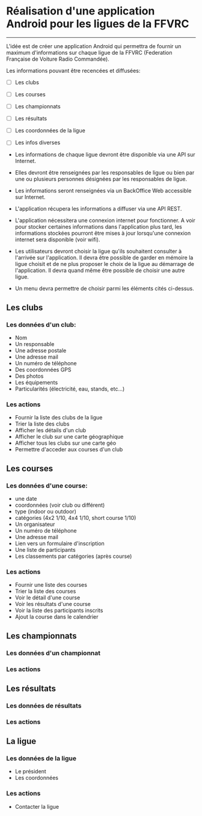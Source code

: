 # Réalisation d'une application Android pour les ligues de la FFVRC
----

L'idée est de créer une application Android qui permettra de fournir un maximum
d'informations sur chaque ligue de la FFVRC (Federation Française de Voiture Radio Commandée).

Les informations pouvant être recencées et diffusées:
- [ ] Les clubs
- [ ] Les courses
- [ ] Les championnats
- [ ] Les résultats
- [ ] Les coordonnées de la ligue
- [ ] Les infos diverses


+ Les informations de chaque ligue devront être disponible via une API sur Internet.
+ Elles devront être renseignées par les responsables de ligue ou bien par une ou plusieurs
personnes désignées par les responsables de ligue.
+ Les informations seront renseignées via un BackOffice Web accessible sur Internet.

+ L'application récupera les informations a diffuser via une API REST.
+ L'application nécessitera une connexion internet pour fonctionner. A voir pour stocker
certaines informations dans l'application plus tard, les informations stockées pourront 
être mises à jour lorsqu'une connexion internet sera disponible (voir wifi).

+ Les utilisateurs devront choisir la ligue qu'ils souhaitent consulter à l'arrivée sur 
l'application. Il devra être possible de garder en mémoire la ligue choisit et de ne plus
proposer le choix de la ligue au démarrage de l'application. Il devra quand même être possible
de choisir une autre ligue.
+ Un menu devra permettre de choisir parmi les éléments cités ci-dessus.

## Les clubs

### Les données d'un club:
* Nom
* Un responsable
* Une adresse postale
* Une adresse mail
* Un numéro de téléphone
* Des coordonnées GPS
* Des photos
* Les équipements
* Particularités (électricité, eau, stands, etc...)

### Les actions
* Fournir la liste des clubs de la ligue
* Trier la liste des clubs
* Afficher les détails d'un club
* Afficher le club sur une carte géographique
* Afficher tous les clubs sur une carte géo
* Permettre d'acceder aux courses d'un club

## Les courses

### Les données d'une course:
* une date
* coordonnées (voir club ou différent)
* type (indoor ou outdoor)
* catégories (4x2 1/10, 4x4 1/10, short course 1/10)
* Un organisateur
* Un numéro de téléphone
* Une adresse mail
* Lien vers un formulaire d'inscription
* Une liste de participants
* Les classements par catégories (après course)

### Les actions
* Fournir une liste des courses
* Trier la liste des courses
* Voir le détail d'une course
* Voir les résultats d'une course
* Voir la liste des participants inscrits
* Ajout la course dans le calendrier

## Les championnats

### Les données d'un championnat

### Les actions

## Les résultats

### Les données de résultats

### Les actions

## La ligue

### Les données de la ligue
* Le président
* Les coordonnées

### Les actions
* Contacter la ligue